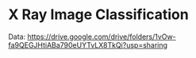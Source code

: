 # X Ray Image Classification

Data: https://drive.google.com/drive/folders/1vOw-fa9QEGJHtiABa790eUYTvLX8TkQi?usp=sharing
